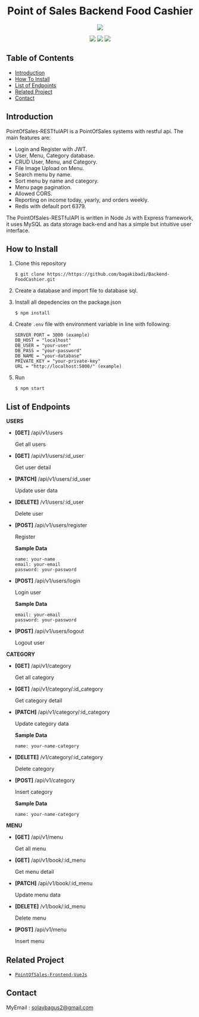 <h1 align="center">
Point of Sales Backend Food Cashier</h1>
<p align="center">
<a href="https://nodejs.org/">
  <img src="https://cdn-images-1.medium.com/max/871/1*d2zLEjERsrs1Rzk_95QU9A.png">
</a>
</p>


<p align="center">
<img src="https://img.shields.io/badge/Node.js-v12.14.1-blue">
<img src="https://img.shields.io/badge/Express.js-v4.17.1-brightgreen">
<img src="https://img.shields.io/badge/Bcrypt-v4.0.1-red"
</p>

## Table of Contents

- [Introduction](#introduction)
- [How To Install](#how-to-install)
- [List of Endpoints](#list-of-endpoints)
- [Related Project](#related-project)
- [Contact](#contact)

## Introduction

PointOfSales-RESTfulAPI is a PointOfSales systems with restful api. The main features are:

- Login and Register with JWT.
- User, Menu, Category database.
- CRUD User, Menu, and Category.
- File Image Upload on Menu.
- Search menu by name.
- Sort menu by name and category.
- Menu page pagination.
- Allowed CORS.
- Reporting on income today, yearly, and orders weekly.
- Redis with default port 6379.

The PointOfSales-RESTfulAPI is written in Node Js with Express framework, it uses MySQL as data storage back-end and has a simple but intuitive user interface.

## How to Install

1. Clone this repository

   ```
   $ git clone https://https://github.com/bagakibadi/Backend-FoodCashier.git
   ```

2. Create a database and import file to database sql.

3. Install all depedencies on the package.json

   ```
   $ npm install
   ```

4. Create `.env` file with environment variable in line with following:

   ```
   SERVER_PORT = 3000 (example)
   DB_HOST = "localhost"
   DB_USER = "your-user"
   DB_PASS = "your-password"
   DB_NAME = "your-database"
   PRIVATE_KEY = "your-private-key"
   URL = "http://localhost:5000/" (example)
   ```

5. Run
   ```
   $ npm start
   ```

## List of Endpoints

**USERS**

- **[GET]** /api/v1/users

  Get all users

- **[GET]** /api/v1/users/:id_user

  Get user detail

- **[PATCH]** /api/v1/users/:id_user

  Update user data

- **[DELETE]** /v1/users/:id_user

  Delete user

- **[POST]** /api/v1/users/register

  Register

  **Sample Data**

  ```
  name: your-name
  email: your-email
  password: your-password
  ```

- **[POST]** /api/v1/users/login

  Login user

  **Sample Data**

  ```
  email: your-email
  password: your-password
  ```

- **[POST]** /api/v1/users/logout

  Logout user

**CATEGORY**

- **[GET]** /api/v1/category

  Get all category

- **[GET]** /api/v1/category/:id_category

  Get category detail

- **[PATCH]** /api/v1/category/:id_category

  Update category data

  **Sample Data**

  ```
  name: your-name-category
  ```

- **[DELETE]** /v1/category/:id_category

  Delete category

- **[POST]** /api/v1/category

  Insert category

  **Sample Data**

  ```
  name: your-name-category
  ```

**MENU**

- **[GET]** /api/v1/menu

  Get all menu

- **[GET]** /api/v1/book/:id_menu

  Get menu detail

- **[PATCH]** /api/v1/book/:id_menu

  Update menu data

- **[DELETE]** /v1/book/:id_menu

  Delete menu

- **[POST]** /api/v1/menu

  Insert menu

## Related Project

- [`PointOfSales-Frontend-VueJs`](https://github.com/bagakibadi/FoodCashierVue.git)

## Contact

MyEmail : solaybagus2@gmail.com
